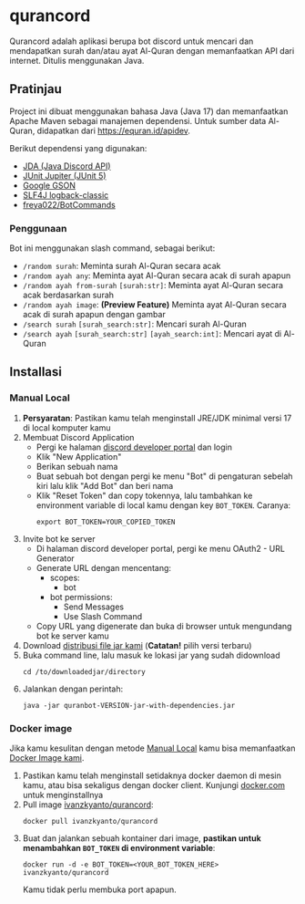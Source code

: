 # qurancord
Qurancord adalah aplikasi berupa bot discord untuk mencari dan mendapatkan surah dan/atau ayat Al-Quran dengan memanfaatkan API dari internet. Ditulis menggunakan Java.

## Pratinjau
Project ini dibuat menggunakan bahasa Java (Java 17) dan memanfaatkan Apache Maven sebagai manajemen dependensi. Untuk sumber data Al-Quran, didapatkan dari https://equran.id/apidev.

Berikut dependensi yang digunakan:
- [JDA (Java Discord API)](https://github.com/DV8FromTheWorld/JDA)
- [JUnit Jupiter (JUnit 5)](https://junit.org/junit5)
- [Google GSON](https://github.com/google/gson)
- [SLF4J logback-classic](https://logback.qos.ch)
- [freya022/BotCommands](https://github.com/freya022/BotCommands)

### Penggunaan
Bot ini menggunakan slash command, sebagai berikut:
- `/random surah`: Meminta surah Al-Quran secara acak
- `/random ayah any`: Meminta ayat Al-Quran secara acak di surah apapun
- `/random ayah from-surah` `[surah:str]`: Meminta ayat Al-Quran secara acak berdasarkan surah
- `/random ayah image`: **(Preview Feature)** Meminta ayat Al-Quran secara acak di surah apapun dengan gambar
- `/search surah` `[surah_search:str]`: Mencari surah Al-Quran
- `/search ayah` `[surah_search:str]` `[ayah_search:int]`: Mencari ayat di Al-Quran

## Installasi

### Manual Local
1. **Persyaratan**: Pastikan kamu telah menginstall JRE/JDK minimal versi 17 di local komputer kamu
2. Membuat Discord Application
    - Pergi ke halaman [discord developer portal](https://discord.com/developers/applications) dan login
    - Klik "New Application"
    - Berikan sebuah nama
    - Buat sebuah bot dengan pergi ke menu "Bot" di pengaturan sebelah kiri lalu klik "Add Bot" dan beri nama
    - Klik "Reset Token" dan copy tokennya, lalu tambahkan ke environment variable di local kamu dengan key `BOT_TOKEN`. Caranya: 
        ```
        export BOT_TOKEN=YOUR_COPIED_TOKEN
        ```
3. Invite bot ke server
    - Di halaman discord developer portal, pergi ke menu OAuth2 - URL Generator
    - Generate URL dengan mencentang: 
      - scopes:
        - bot
      - bot permissions:
        - Send Messages
        - Use Slash Command
    - Copy URL yang digenerate dan buka di browser untuk mengundang bot ke server kamu
4. Download [distribusi file jar kami](https://github.com/stackpan/qurancord/releases) (**Catatan!** pilih versi terbaru)
5. Buka command line, lalu masuk ke lokasi jar yang sudah didownload
    ```
    cd /to/downloadedjar/directory
    ```
6. Jalankan dengan perintah:
    ```
    java -jar quranbot-VERSION-jar-with-dependencies.jar
    ```

### Docker image

Jika kamu kesulitan dengan metode [Manual Local](#manual-local) kamu bisa memanfaatkan [Docker Image kami](https://hub.docker.com/r/ivanzkyanto/qurancord).

1. Pastikan kamu telah menginstall setidaknya docker daemon di mesin kamu, atau bisa sekaligus dengan docker client. Kunjungi [docker.com](https://www.docker.com) untuk menginstallnya
2. Pull image [ivanzkyanto/qurancord](https://hub.docker.com/r/ivanzkyanto/qurancord):
    ```
    docker pull ivanzkyanto/qurancord
    ```
3. Buat dan jalankan sebuah kontainer dari image, **pastikan untuk menambahkan `BOT_TOKEN` di environment variable**:
    ```
    docker run -d -e BOT_TOKEN=<YOUR_BOT_TOKEN_HERE> ivanzkyanto/qurancord
    ```
    Kamu tidak perlu membuka port apapun.
